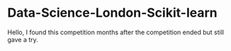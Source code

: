 # Data-Science-London-Scikit-learn
Hello, 
I found this competition months after the competition ended but still gave a try. 
